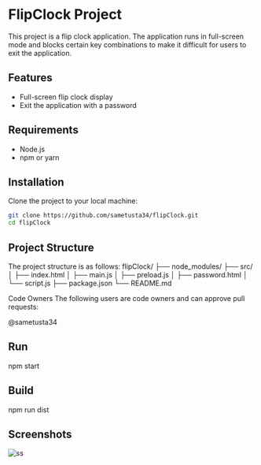 # FlipClock Project

This project is a flip clock application. The application runs in full-screen mode and blocks certain key combinations to make it difficult for users to exit the application.

## Features

- Full-screen flip clock display
- Exit the application with a password

## Requirements

- Node.js
- npm or yarn
 
## Installation

Clone the project to your local machine:


```sh
git clone https://github.com/sametusta34/flipClock.git
cd flipClock
````

## Project Structure
The project structure is as follows:
flipClock/
├── node_modules/
├── src/
│   ├── index.html
│   ├── main.js
│   ├── preload.js
│   ├── password.html
│   └── script.js
├── package.json
└── README.md

Code Owners
The following users are code owners and can approve pull requests:

@sametusta34
 


## Run
npm start 

## Build
npm run dist    

## Screenshots

![ss](https://github.com/user-attachments/assets/ccfe7a7e-2ee9-4dd6-aef0-8b915e5dbdec)


